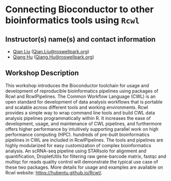 # Connecting Bioconductor to other bioinformatics tools using `Rcwl`
[](https://github.com/liubuntu/Bioc2020RCWL/workflows/.github/workflows/basic_checks.yaml/badge.svg)

## Instructor(s) name(s) and contact information

* [Qian Liu](https://github.com/liubuntu) (Qian.Liu@roswellpark.org)
* [Qiang Hu](https://github.com/hubentu) (Qiang.Hu@roswellpark.org)

## Workshop Description

This workshop introduces the Bioconductor toolchain for usage and
development of reproducible bioinformatics pipelines using packages of
Rcwl and RcwlPipelines. The Common Workflow Language (CWL) is an open
standard for development of data analysis workflows that is portable
and scalable across different tools and working environments. Rcwl
provides a simple way to wrap command line tools and build CWL data
analysis pipelines programmatically within R. It increases the ease of
development, usage, and maintenance of CWL pipelines, and furthermore
offers higher performance by intuitively supporting parallel work on
high performance computing (HPC). hundreds of pre-built bioinformatics
pipelines in CWL are included in RcwlPipelines. The tools and
pipelines are highly modularized for easy customization of complex
bioinformatics analysis. An scRNA-seq pipeline using STARsolo for
alignment and quantification, DropletUtils for filtering raw
gene-barcode matrix, fastqc and multiqc for reads quality control will
demonstrate the typical use case of these two packages. More details
for usage and examples are available on Rcwl website:
https://hubentu.github.io/Rcwl/.
